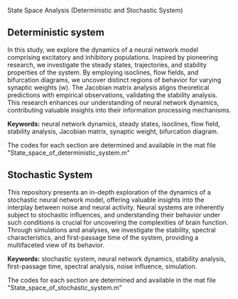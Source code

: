 State Space Analysis (Deterministic and Stochastic System)

## Deterministic system
In this study, we explore the dynamics of a neural network model comprising excitatory and inhibitory populations. Inspired by pioneering research, we investigate the steady states, trajectories, and stability properties of the system. By employing isoclines, flow fields, and bifurcation diagrams, we uncover distinct regions of behavior for varying synaptic weights (w). The Jacobian matrix analysis aligns theoretical predictions with empirical observations, validating the stability analysis. This research enhances our understanding of neural network dynamics, contributing valuable insights into their information processing mechanisms.

**Keywords:** neural network dynamics, steady states, isoclines, flow field, stability analysis, Jacobian matrix, synaptic weight, bifurcation diagram.

The codes for each section are determined and available in the mat file "State_space_of_deterministic_system.m"

## Stochastic System
This repository presents an in-depth exploration of the dynamics of a stochastic neural network model, offering valuable insights into the interplay between noise and neural activity. Neural systems are inherently subject to stochastic influences, and understanding their behavior under such conditions is crucial for uncovering the complexities of brain function. Through simulations and analyses, we investigate the stability, spectral characteristics, and first-passage time of the system, providing a multifaceted view of its behavior.

**Keywords:** stochastic system, neural network dynamics, stability analysis, first-passage time, spectral analysis, noise influence, simulation.

The codes for each section are determined and available in the mat file "State_space_of_stochastic_system.m"
